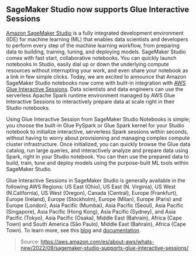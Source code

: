 ## SageMaker Studio now supports Glue Interactive Sessions

[Amazon SageMaker Studio](https://aws.amazon.com/sagemaker/studio/) is a fully integrated development environment (IDE) for machine learning (ML) that enables data scientists and developers to perform every step of the machine learning workflow, from preparing data to building, training, tuning, and deploying models. SageMaker Studio comes with fast start, collaborative notebooks. You can quickly launch notebooks in Studio, easily dial up or down the underlying compute resources without interrupting your work, and even share your notebook as a link in few simple clicks. Today, we are excited to announce that Amazon SageMaker Studio notebooks now come with built-in integration with [AWS Glue Interactive Sessions](https://docs.aws.amazon.com/glue/latest/dg/interactive-sessions.html). Data scientists and data engineers can use the serverless Apache Spark runtime environment managed by AWS Glue Interactive Sessions to interactively prepare data at scale right in their Studio notebooks.

Using Glue Interactive Session from SageMaker Studio Notebooks is simple; you choose the built-in Glue PySpark or Glue Spark kernel for your Studio notebook to initialize interactive, serverless Spark sessions within seconds, without having to worry about provisioning and managing complex compute cluster infrastructure. Once initialized, you can quickly browse the Glue data catalog, run large queries, and interactively analyze and prepare data using Spark, right in your Studio notebook. You can then use the prepared data to build, train, tune and deploy models using the purpose-built ML tools within SageMaker Studio. 

Glue Interactive Sessions in SageMaker Studio is generally available in the following AWS Regions: US East (Ohio), US East (N. Virginia), US West (N.California), US West (Oregon), Canada (Central), Europe (Frankfurt), Europe (Ireland), Europe (Stockholm), Europe (Milan), Europe (Paris) and Europe (London), Asia Pacific (Mumbai), Asia Pacific (Seoul), Asia Pacific (Singapore), Asia Pacific (Hong Kong), Asia Pacific (Sydney), and Asia Pacific (Tokyo), Asia Pacific (Osaka), Middle East (Bahrain), Africa (Cape Town) and South America (São Paulo), Middle East (Bahrain), Africa (Cape Town). To learn more, see this [blog](https://aws.amazon.com/blogs/machine-learning/prepare-data-at-scale-in-amazon-sagemaker-studio-using-serverless-aws-glue-interactive-sessions/) and [documentation](https://docs.aws.amazon.com/sagemaker/latest/dg/studio-notebooks-glue.html).

> Source: https://aws.amazon.com/es/about-aws/whats-new/2022/09/sagemaker-studio-supports-glue-interactive-sessions/